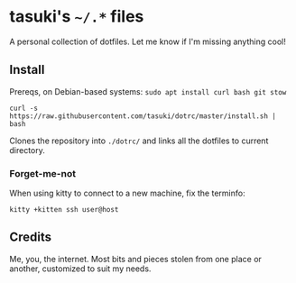 # tasuki's `~/.*` files

A personal collection of dotfiles. Let me know if I'm missing anything cool!

## Install

Prereqs, on Debian-based systems: `sudo apt install curl bash git stow`

    curl -s https://raw.githubusercontent.com/tasuki/dotrc/master/install.sh | bash

Clones the repository into `./dotrc/` and links all the dotfiles to current directory.

### Forget-me-not

When using kitty to connect to a new machine, fix the terminfo:

	kitty +kitten ssh user@host

## Credits

Me, you, the internet. Most bits and pieces stolen from one place or another, customized to suit my needs.
